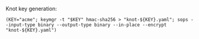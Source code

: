 Knot key generation:
```
(KEY="acme"; keymgr -t "$KEY" hmac-sha256 > "knot-${KEY}.yaml"; sops --input-type binary --output-type binary --in-place --encrypt "knot-${KEY}.yaml")
```
